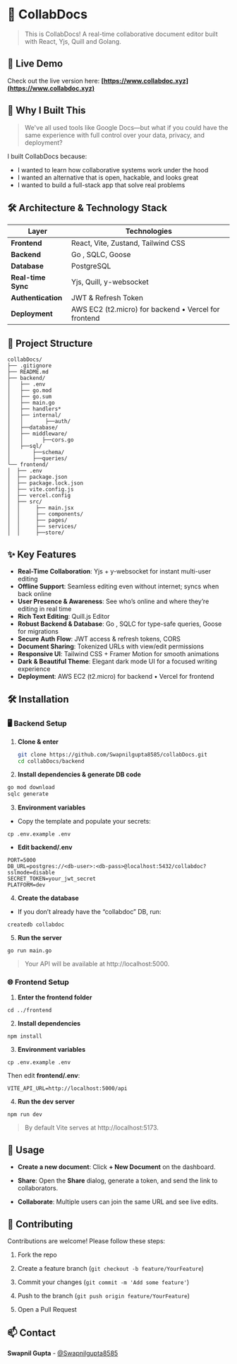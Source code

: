 
# 🎉 CollabDocs

> This is CollabDocs! A real-time collaborative document editor built with React, Yjs, Quill and Golang.


## 🚀 Live Demo

Check out the live version here: **[https://www.collabdoc.xyz](https://www.collabdoc.xyz)**


## 🚀 Why I Built This

> We've all used tools like Google Docs—but what if you could have the same experience with full control over your data, privacy, and deployment?

I built CollabDocs because:

* I wanted to learn how collaborative systems work under the hood
* I wanted an alternative that is open, hackable, and looks great
* I wanted to build a full-stack app that solve real problems



## 🛠️ Architecture & Technology Stack

| Layer              | Technologies                                                |
|--------------------|-------------------------------------------------------------|
| **Frontend**       | React, Vite, Zustand, Tailwind CSS                        |
| **Backend**        | Go , SQLC, Goose                                 |
| **Database**       | PostgreSQL                                                  |
| **Real-time Sync** | Yjs, Quill, y-websocket                                     |
| **Authentication** | JWT & Refresh Token                                |
| **Deployment**     | AWS EC2 (t2.micro) for backend • Vercel for frontend
 

     

## 📁 Project Structure
```
collabDocs/
├── .gitignore
├── README.md
├── backend/                 
│   ├── .env
│   ├── go.mod
│   ├── go.sum
│   ├── main.go
│   ├── handlers*            
│   ├── internal/
│   │       ├──auth/            
│   ├──database/        
│   ├── middleware/
│   │      ├──cors.go
│   ├──sql/          
│       ├──schema/
│       ├──queries/
└── frontend/                
│  ├── .env
│  ├── package.json
│  ├── package.lock.json
│  ├── vite.config.js
│  ├── vercel.config	
│  ├── src/
│  │     ├── main.jsx
│  │     ├── components/
│  │     ├── pages/
│  │     ├── services/        
│  │     ├──store/          

```

## ✨ Key Features

- **Real-Time Collaboration**: Yjs + y-websocket for instant multi-user editing  
- **Offline Support**: Seamless editing even without internet; syncs when back online  
- **User Presence & Awareness**: See who’s online and where they’re editing in real time 
- **Rich Text Editing**: Quill.js Editor
-  **Robust Backend & Database**: Go , SQLC for type-safe queries, Goose for migrations  
- **Secure Auth Flow**: JWT access & refresh tokens, CORS  
- **Document Sharing**: Tokenized URLs with view/edit permissions  
- **Responsive UI**: Tailwind CSS + Framer Motion for smooth animations 
- **Dark & Beautiful Theme**: Elegant dark mode UI for a focused writing experience 
- **Deployment**: AWS EC2 (t2.micro) for backend • Vercel for frontend  



## 🛠️ Installation


### 🖥️ Backend Setup

1. **Clone & enter**  
   ``` bash
   git clone https://github.com/Swapnilgupta8585/collabDocs.git
   cd collabDocs/backend
   ```
2. **Install dependencies & generate DB code**

```bash
go mod download
sqlc generate 
```
3. **Environment variables**

* Copy the template and populate your secrets:
```
cp .env.example .env
```
* **Edit backend/.env**
```
PORT=5000
DB_URL=postgres://<db-user>:<db-pass>@localhost:5432/collabdoc?sslmode=disable
SECRET_TOKEN=your_jwt_secret
PLATFORM=dev
```

4. **Create the database**
* If you don’t already have the “collabdoc” DB, run:

```
createdb collabdoc
```


5. **Run the server**
```
go run main.go
```

> Your API will be available at http://localhost:5000.


### 🌐 Frontend Setup

1. **Enter the frontend folder**

```
cd ../frontend
```

2. **Install dependencies**
```
npm install
```

3. **Environment variables**

```
cp .env.example .env
```

Then edit **frontend/.env**:
```
VITE_API_URL=http://localhost:5000/api
```

4. **Run the dev server**
```
npm run dev
```

> By default Vite serves at http://localhost:5173.


## 🎯 Usage

  

*  **Create a new document**: Click **+ New Document** on the dashboard.

*  **Share**: Open the **Share** dialog, generate a token, and send the link to collaborators.

*  **Collaborate**: Multiple users can join the same URL and see live edits.


## 🤝 Contributing

  

Contributions are welcome! Please follow these steps:

  

1. Fork the repo

2. Create a feature branch (`git checkout -b feature/YourFeature`)

3. Commit your changes (`git commit -m 'Add some feature'`)

4. Push to the branch (`git push origin feature/YourFeature`)

5. Open a Pull Request


## 📫 Contact

**Swapnil Gupta** - [@Swapnilgupta8585](https://github.com/Swapnilgupta8585)






  



  
